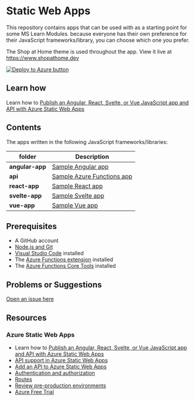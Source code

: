 # Static Web Apps

This repository contains apps that can be used with as a starting point for some MS Learn Modules. because everyone has their own preference for their JavaScript frameworks/library, you can choose which one you prefer.

The Shop at Home theme is used throughout the app. View it live at <https://www.shopathome.dev>

[![Deploy to Azure button](https://aka.ms/deploytoazurebutton)](https://portal.azure.com/?feature.customportal=false&WT.mc_id=devcloud-0000-buhollan#create/Microsoft.StaticApp)

## Learn how

Learn how to [Publish an Angular, React, Svelte, or Vue JavaScript app and API with Azure Static Web Apps](https://docs.microsoft.com/learn/modules/publish-app-service-static-web-app-api/?WT.mc_id=devcloud-0000-buhollan)

## Contents

The apps written in the following JavaScript frameworks/libraries:

| folder          | Description                                                                          |
| --------------- | ------------------------------------------------------------------------------------ |
| **angular-app** | [Sample Angular app](https://github.com/johnpapa/shopathome/blob/master/angular-app) |
| **api**         | [Sample Azure Functions app](https://github.com/johnpapa/shopathome/blob/master/api) |
| **react-app**   | [Sample React app](https://github.com/johnpapa/shopathome/blob/master/react-app)     |
| **svelte-app**  | [Sample Svelte app](https://github.com/johnpapa/shopathome/blob/master/svelte-app)   |
| **vue-app**     | [Sample Vue app](https://github.com/johnpapa/shopathome/blob/master/vue-app)         |

## Prerequisites

- A GitHub account
- [Node.js and Git](https://nodejs.org/)
- [Visual Studio Code](https://code.visualstudio.com/?WT.mc_id=devcloud-0000-buhollan) installed
- The [Azure Functions extension](https://marketplace.visualstudio.com/items?itemName=ms-azuretools.vscode-azurefunctions%3FWT.mc_id%3Dswa_workshop-github-jopapa&WT.mc_id=devcloud-0000-buhollan) installed
- The [Azure Functions Core Tools](https://docs.microsoft.com/azure/azure-functions/functions-run-local?WT.mc_id=devcloud-0000-buhollan) installed

## Problems or Suggestions

[Open an issue here](https://github.com/johnpapa/shopathome/issues)

## Resources

### Azure Static Web Apps

- Learn how to [Publish an Angular, React, Svelte, or Vue JavaScript app and API with Azure Static Web Apps](https://docs.microsoft.com/learn/modules/publish-app-service-static-web-app-api?WT.mc_id=devcloud-0000-buhollan)
- [API support in Azure Static Web Apps](https://docs.microsoft.com/azure/static-web-apps/apis?WT.mc_id=devcloud-0000-buhollan)
- [Add an API to Azure Static Web Apps](https://docs.microsoft.com/azure/static-web-apps/add-api?WT.mc_id=devcloud-0000-buhollan)
- [Authentication and authorization](https://docs.microsoft.com/azure/static-web-apps/authentication-authorization?WT.mc_id=devcloud-0000-buhollan)
- [Routes](https://docs.microsoft.com/azure/static-web-apps/routes?WT.mc_id=devcloud-0000-buhollan)
- [Review pre-production environments](https://docs.microsoft.com/azure/static-web-apps/review-publish-pull-requests?WT.mc_id=devcloud-0000-buhollan)
- [Azure Free Trial](https://azure.microsoft.com/free/?WT.mc_id=devcloud-0000-buhollan)
